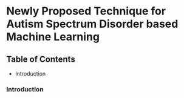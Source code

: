 # Newly Proposed Technique for Autism Spectrum Disorder based Machine Learning  

## Table of Contents
- Introduction

### Introduction

